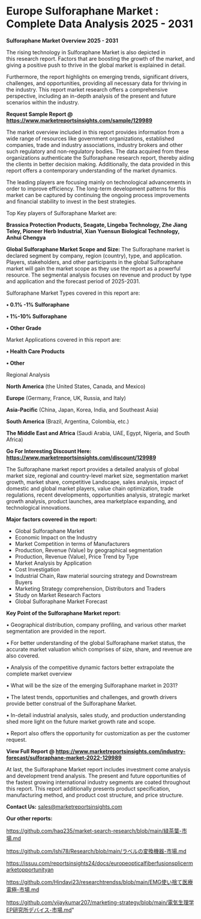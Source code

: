 # Europe Sulforaphane Market : Complete Data Analysis 2025 - 2031

<Strong> Sulforaphane Market Overview 2025 - 2031</strong>

The rising technology in Sulforaphane Market is also depicted in this research report. Factors that are boosting the growth of the market, and giving a positive push to thrive in the global market is explained in detail.

Furthermore, the report highlights on emerging trends, significant drivers, challenges, and opportunities, providing all necessary data for thriving in the industry. This report market research offers a comprehensive perspective, including an in-depth analysis of the present and future scenarios within the industry.

<strong>Request Sample Report @ <a href=https://www.marketreportsinsights.com/sample/129989>https://www.marketreportsinsights.com/sample/129989</a></strong>

The market overview included in this report provides information from a wide range of resources like government organizations, established companies, trade and industry associations, industry brokers and other such regulatory and non-regulatory bodies. The data acquired from these organizations authenticate the Sulforaphane research report, thereby aiding the clients in better decision making. Additionally, the data provided in this report offers a contemporary understanding of the market dynamics.

The leading players are focusing mainly on technological advancements in order to improve efficiency. The long-term development patterns for this market can be captured by continuing the ongoing process improvements and financial stability to invest in the best strategies.

Top Key players of Sulforaphane Market are:

<strong>Brassica Protection Products, Seagate, Lingeba Technology, Zhe Jiang Teley, Pioneer Herb Industrial, Xian Yuensun Biological Technology, Anhui Chengya</strong>

<strong><b>Global Sulforaphane Market Scope and Size:</b></strong>
The Sulforaphane market is declared segment by company, region (country), type, and application. Players, stakeholders, and other participants in the global Sulforaphane market will gain the market scope as they use the report as a powerful resource. The segmental analysis focuses on revenue and product by type and application and the forecast period of 2025-2031.

Sulforaphane Market Types covered in this report are:

<strong>• 0.1% -1% Sulforaphane

• 1%-10% Sulforaphane

• Other Grade</strong>

Market Applications covered in this report are:

<strong>• Health Care Products

• Other</strong> 

Regional Analysis

<strong>North America</strong> (the United States, Canada, and Mexico)

<strong>Europe</strong> (Germany, France, UK, Russia, and Italy)

<strong>Asia-Pacific</strong> (China, Japan, Korea, India, and Southeast Asia)

<strong>South America</strong> (Brazil, Argentina, Colombia, etc.)

<strong>The Middle East and Africa</strong> (Saudi Arabia, UAE, Egypt, Nigeria, and South Africa)

<strong>Go For Interesting Discount Here: <a href=https://www.marketreportsinsights.com/discount/129989>https://www.marketreportsinsights.com/discount/129989</a></strong>

The Sulforaphane market report provides a detailed analysis of global market size, regional and country-level market size, segmentation market growth, market share, competitive Landscape, sales analysis, impact of domestic and global market players, value chain optimization, trade regulations, recent developments, opportunities analysis, strategic market growth analysis, product launches, area marketplace expanding, and technological innovations.

<strong><b>Major factors covered in the report:</b></strong>
<ul>
  <li>Global Sulforaphane Market </li>
  <li>Economic Impact on the Industry</li>
  <li>Market Competition in terms of Manufacturers</li>
  <li>Production, Revenue (Value) by geographical segmentation</li>
  <li>Production, Revenue (Value), Price Trend by Type</li>
  <li>Market Analysis by Application</li>
  <li>Cost Investigation</li>
  <li>Industrial Chain, Raw material sourcing strategy and Downstream Buyers</li>
  <li>Marketing Strategy comprehension, Distributors and Traders</li>
  <li>Study on Market Research Factors</li>
  <li>Global Sulforaphane Market Forecast</li>
</ul>

<strong><b>Key Point of the Sulforaphane Market report:</b></strong>

• Geographical distribution, company profiling, and various other market segmentation are provided in the report.

• For better understanding of the global Sulforaphane market status, the accurate market valuation which comprises of size, share, and revenue are also covered.

• Analysis of the competitive dynamic factors better extrapolate the complete market overview

• What will be the size of the emerging Sulforaphane market in 2031?

• The latest trends, opportunities and challenges, and growth drivers provide better construal of the Sulforaphane Market.

• In-detail industrial analysis, sales study, and production understanding shed more light on the future market growth rate and scope.

• Report also offers the opportunity for customization as per the customer request.

<strong><b>View Full Report @ <a href=https://www.marketreportsinsights.com/industry-forecast/sulforaphane-market-2022-129989>https://www.marketreportsinsights.com/industry-forecast/sulforaphane-market-2022-129989</a></b></strong>


At last, the Sulforaphane Market report includes investment come analysis and development trend analysis. The present and future opportunities of the fastest growing international industry segments are coated throughout this report. This report additionally presents product specification, manufacturing method, and product cost structure, and price structure.

<strong>Contact Us:</strong>
sales@marketreportsinsights.com

<strong>Our other reports:</strong>

<a href=https://github.com/haq235/market-search-research/blob/main/緑茶葉-市場.md>https://github.com/haq235/market-search-research/blob/main/緑茶葉-市場.md</a>

<a href=https://github.com/Ishi78/Research/blob/main/ラベルの変換機器-市場.md>https://github.com/Ishi78/Research/blob/main/ラベルの変換機器-市場.md</a>

<a href=https://issuu.com/reportsinsights24/docs/europeopticalfiberfusionsplicermarketopportunityan>https://issuu.com/reportsinsights24/docs/europeopticalfiberfusionsplicermarketopportunityan</a>

<a href=https://github.com/Hindavi23/researchtrendss/blob/main/EMG使い捨て医療電極-市場.md>https://github.com/Hindavi23/researchtrendss/blob/main/EMG使い捨て医療電極-市場.md</a>

<a href=https://github.com/vijaykumar207/marketing-strategy/blob/main/電気生理学EP研究所デバイス-市場.md>https://github.com/vijaykumar207/marketing-strategy/blob/main/電気生理学EP研究所デバイス-市場.md</a>"
